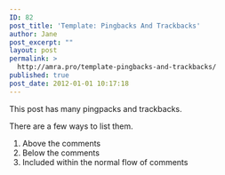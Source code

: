 ```yaml
---
ID: 82
post_title: 'Template: Pingbacks And Trackbacks'
author: Jane
post_excerpt: ""
layout: post
permalink: >
  http://amra.pro/template-pingbacks-and-trackbacks/
published: true
post_date: 2012-01-01 10:17:18
---
```

This post has many pingpacks and trackbacks.

There are a few ways to list them.
<ol>
	<li>Above the comments</li>
	<li>Below the comments</li>
	<li>Included within the normal flow of comments</li>
</ol>